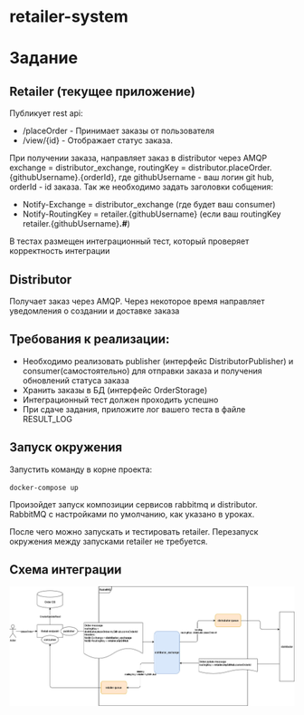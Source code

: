 # retailer-system

# Задание
## Retailer (текущее приложение)
Публикует rest api:
- /placeOrder - Принимает заказы от пользователя 
- /view/{id} - Отображает статус заказа.

При получении заказа, направляет заказ в distributor через AMQP exchange = distributor_exchange, routingKey = distributor.placeOrder.{githubUsername}.{orderId}, где githubUsername - ваш логин git hub, orderId - id заказа.
Так же необходимо задать заголовки собщения:
- Notify-Exchange = distributor_exchange (где будет ваш consumer)
- Notify-RoutingKey = retailer.{githubUsername} (если ваш routingKey retailer.{githubUsername}**.#**)

В тестах размещен интеграционный тест, который проверяет корректность интеграции


## Distributor
Получает заказ через AMQP. Через некоторое время направляет уведомления о создании и доставке заказа

## Требования к реализации:
- Необходимо реализовать publisher (интерфейс DistributorPublisher) и consumer(самостоятельно) для отправки заказа и получения обновлений статуса заказа
- Хранить заказы в БД (интерфейс OrderStorage)
- Интеграционный тест должен проходить успешно
- При сдаче задания, приложите лог вашего теста в файле RESULT_LOG 

## Запуск окружения
Запустить команду в корне проекта:

`docker-compose up` 

Произойдет запуск композиции сервисов rabbitmq и distributor. RabbitMQ с настройками по умолчанию, как указано в уроках.

После чего можно запускать и тестировать retailer. 
Перезапуск окружения между запусками retailer не требуется.

## Схема интеграции
![IntegrationScheme](IntegrationScheme.jpg)
